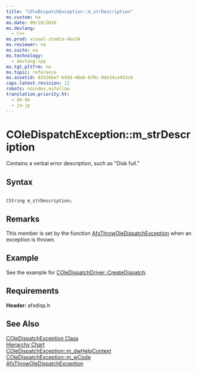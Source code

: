 ```yaml
---
title: "COleDispatchException::m_strDescription"
ms.custom: na
ms.date: 09/19/2016
ms.devlang: 
  - C++
ms.prod: visual-studio-dev14
ms.reviewer: na
ms.suite: na
ms.technology: 
  - devlang-cpp
ms.tgt_pltfrm: na
ms.topic: reference
ms.assetid: 03326be7-b43d-46eb-b78c-0de34ce453c0
caps.latest.revision: 12
robots: noindex,nofollow
translation.priority.ht: 
  - de-de
  - ja-jp
---
```

# COleDispatchException::m_strDescription
Contains a verbal error description, such as "Disk full."  
  
## Syntax  
  
```  
  
CString m_strDescription;  
```  
  
## Remarks  
 This member is set by the function [AfxThrowOleDispatchException](../vs140/AfxThrowOleDispatchException.md) when an exception is thrown.  
  
## Example  
 See the example for [COleDispatchDriver::CreateDispatch](../vs140/COleDispatchDriver--CreateDispatch.md).  
  
## Requirements  
 **Header:** afxdisp.h  
  
## See Also  
 [COleDispatchException Class](../vs140/COleDispatchException-Class.md)   
 [Hierarchy Chart](../vs140/Hierarchy-Chart.md)   
 [COleDispatchException::m_dwHelpContext](../vs140/COleDispatchException--m_dwHelpContext.md)   
 [COleDispatchException::m_wCode](../vs140/COleDispatchException--m_wCode.md)   
 [AfxThrowOleDispatchException](../vs140/AfxThrowOleDispatchException.md)